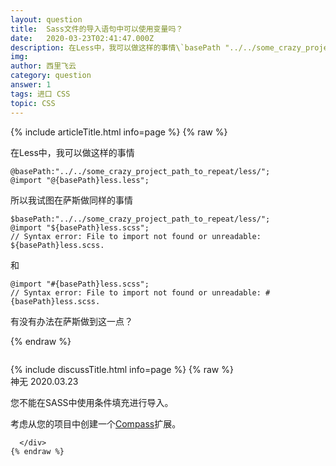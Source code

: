 ```yaml
---
layout: question
title:  Sass文件的导入语句中可以使用变量吗？
date:   2020-03-23T02:41:47.000Z
description: 在Less中，我可以做这样的事情\`basePath "../../some_crazy_project_path_to_repeat/less/";...
img: 
author: 西里飞云
category: question
answer: 1
tags: 进口 CSS
topic: CSS
---
```

<div class="article-root">
  <div class="article">
    {% include articleTitle.html info=page %}
    {% raw %}
    <div class="article-content"><p><font style="vertical-align: inherit;"><font style="vertical-align: inherit;">在Less中，我可以做这样的事情</font></font></p>

<pre><code>@basePath:"../../some_crazy_project_path_to_repeat/less/";<font></font>
@import "@{basePath}less.less";<font></font>
</code></pre>

<p><font style="vertical-align: inherit;"><font style="vertical-align: inherit;">所以我试图在萨斯做同样的事情</font></font></p>

<pre><code>$basePath:"../../some_crazy_project_path_to_repeat/less/";<font></font>
@import "${basePath}less.scss";<font></font>
// Syntax error: File to import not found or unreadable: ${basePath}less.scss.<font></font>
</code></pre>

<p><font style="vertical-align: inherit;"><font style="vertical-align: inherit;">和</font></font></p>

<pre><code>@import "#{basePath}less.scss";<font></font>
// Syntax error: File to import not found or unreadable: #{basePath}less.scss.<font></font>
</code></pre>

<p><font style="vertical-align: inherit;"><font style="vertical-align: inherit;">有没有办法在萨斯做到这一点？</font></font></p></div>
    {% endraw %}
  </div>
  <p style="height: 0;width:0;overflow: hidden;"> 第2673篇《Sass文件的导入语句中可以使用变量吗？》来自Winter(https://github.com/aiyld/aiyld.github.io)的站点</p>
  <div class="discuss-wrapper">
    {% include discussTitle.html info=page %}
    {% raw %}
    <div class="discuss-item">
        <div class="discuss-parent">
          <div class="discuss-meta">
            <span class="discuss-user">神无</span>
            <span class="discuss-time">2020.03.23</span>
          </div>
          <div class="discuss-comment"><p><font style="vertical-align: inherit;"><font style="vertical-align: inherit;">您不能在SASS中使用条件填充进行导入。</font></font></p>

<p><font style="vertical-align: inherit;"><font style="vertical-align: inherit;">考虑</font><font style="vertical-align: inherit;">从您的项目中</font><font style="vertical-align: inherit;">创建一个</font></font><a href="https://github.com/Snugug/training-glossary/wiki/Compass"><font style="vertical-align: inherit;"><font style="vertical-align: inherit;">Compass</font></font></a><font style="vertical-align: inherit;"><font style="vertical-align: inherit;">扩展。</font></font></p></div>
        </div>
        
      </div>
    {% endraw %}
  </div>
<div>
